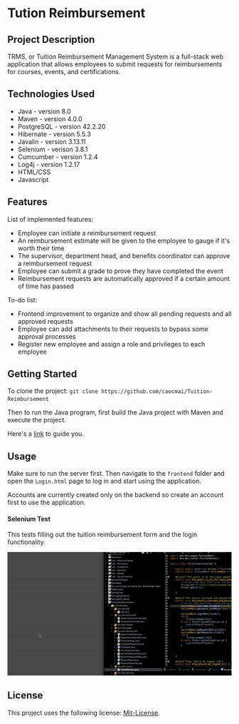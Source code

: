 # Tution Reimbursement

## Project Description

TRMS, or Tuition Reimbursement Management System is a full-stack web application that allows employees to submit requests for reimbursements for courses, events, and certifications. 

## Technologies Used

* Java - version 8.0
* Maven - version 4.0.0
* PostgreSQL - version 42.2.20
* Hibernate - version 5.5.3
* Javalin - version 3.13.11
* Selenium - verison 3.8.1
* Cumcumber - version 1.2.4
* Log4j - version 1.2.17
* HTML/CSS
* Javascript

## Features

List of implemented features:
* Employee can initiate a reimbursement request
* An reimbursement estimate will be given to the employee to gauge if it's worth their time
* The supervisor, department head, and benefits coordinator can approve a reimbursement request
* Employee can submit a grade to prove they have completed the event
* Reimbursement requests are automatically approved if a certain amount of time has passed


To-do list:
* Frontend improvement to organize and show all pending requests and all approved requests
* Employee can add attachments to their requests to bypass some approval processes
* Register new employee and assign a role and privileges to each employee

## Getting Started
   
To clone the project:
`git clone https://github.com/caocmai/Tuition-Reimbursement`

Then to run the Java program, first build the Java project with Maven and execute the project.

Here's a [link](https://www.oracle.com/webfolder/technetwork/tutorials/obe/java/Maven_SE/Maven.html) to guide you.


## Usage

Make sure to run the server first. Then navigate to the `frontend` folder and open the `Login.html` page to log in and start using the application.

Accounts are currently created only on the backend so create an account first to use the application. 

#### Selenium Test
This tests filling out the tuition reimbursement form and the login functionality. 

![](additional_content/seleniumTest.gif)

## License

This project uses the following license: [Mit-License](LICENSE).
